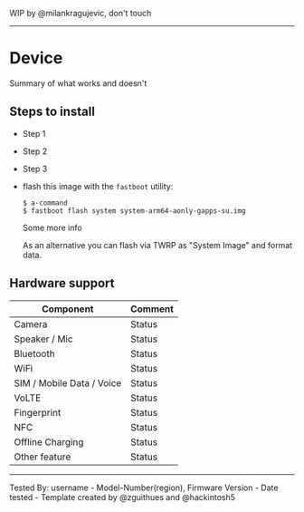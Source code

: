 WIP by @milankragujevic, don't touch
***

# Device

Summary of what works and doesn't

## Steps to install

* Step 1
* Step 2
* Step 3
* flash this image with the `fastboot` utility:
    ```
    $ a-command
    $ fastboot flash system system-arm64-aonly-gapps-su.img
    ```
    Some more info

    As an alternative you can flash via TWRP as "System Image" and format data.

## Hardware support

| Component                 |      Comment                                              |
|---------------------------|-----------------------------------------------------------|
| Camera                    | Status                                                    |
| Speaker / Mic             | Status                                                    |
| Bluetooth                 | Status                                                    |
| WiFi                      | Status                                                    |
| SIM / Mobile Data / Voice | Status                                                    |
| VoLTE                     | Status                                                    |
| Fingerprint               | Status                                                    |
| NFC                       | Status                                                    |
| Offline Charging          | Status                                                    |
| Other feature             | Status                                                    |
---

Tested By: username - Model-Number(region), Firmware Version - Date tested - Template created by @zguithues and @hackintosh5